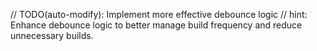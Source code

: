 // TODO(auto-modify): Implement more effective debounce logic
// hint: Enhance debounce logic to better manage build frequency and reduce unnecessary builds.
